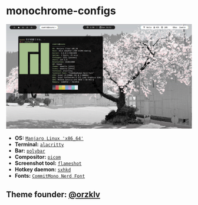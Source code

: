 # monochrome-configs
![""](screenshot.png)

- **OS:** [`Manjaro Linux 'x86_64'`](https://archlinux.org/)
- **Terminal:** [`alacritty`](https://github.com/alacritty/alacritty)
- **Bar:** [`polybar`](https://github.com/polybar/polybar)
- **Compositor:** [`picom`](https://github.com/yshui/picom)
- **Screenshot tool:** [`flameshot`](https://flameshot.org)
- **Hotkey daemon:** [`sxhkd`](https://github.com/baskerville/sxhkd)
- **Fonts:** [`CommitMono Nerd Font`](https://www.nerdfonts.com/font-downloads)

## Theme founder: [@orzklv](https://github.com/orzklv)
